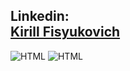 
## Linkedin: <div class="LI-profile-badge"  data-version="v1" data-size="medium" data-locale="en_US" data-type="vertical" data-theme="light" data-vanity="kirill-fisyukovich-b883141a2"><a class="LI-simple-link" href='https://by.linkedin.com/in/kirill-fisyukovich-b883141a2?trk=profile-badge'>Kirill Fisyukovich</a></div>

![HTML](https://github-readme-stats.vercel.app/api?username=sichiiii&theme=blue-green)
![HTML](https://github-readme-stats.vercel.app/api/top-langs/?username=sichiiii&theme=blue-green)

